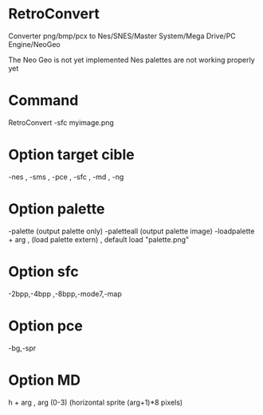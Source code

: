 # RetroConvert
Converter png/bmp/pcx to Nes/SNES/Master System/Mega Drive/PC Engine/NeoGeo

The Neo Geo is not yet implemented
Nes palettes are not working properly yet

# Command
RetroConvert -sfc myimage.png

# Option target cible
-nes , -sms , -pce , -sfc , -md , -ng

# Option palette
-palette (output palette only)
-paletteall (output palette image)
-loadpalette + arg , (load palette extern) , default load "palette.png"

# Option sfc
-2bpp,-4bpp ,-8bpp,-mode7,-map

# Option pce
-bg,-spr

# Option MD
h + arg , arg (0-3) (horizontal sprite (arg+1)*8 pixels)